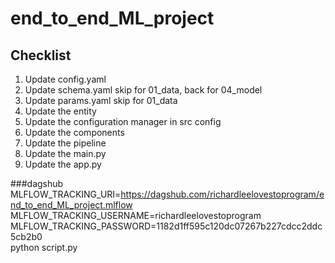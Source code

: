 # end_to_end_ML_project

## Checklist

1. Update config.yaml 
2. Update schema.yaml skip for 01_data, back for 04_model
3. Update params.yaml skip for 01_data
4. Update the entity
5. Update the configuration manager in src config
6. Update the components
7. Update the pipeline 
8. Update the main.py
9. Update the app.py

###dagshub
MLFLOW_TRACKING_URI=https://dagshub.com/richardleelovestoprogram/end_to_end_ML_project.mlflow \
MLFLOW_TRACKING_USERNAME=richardleelovestoprogram \
MLFLOW_TRACKING_PASSWORD=1182d1ff595c120dc07267b227cdcc2ddc5cb2b0 \
python script.py
